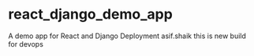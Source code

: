 # react_django_demo_app
A demo app for React and Django Deployment
asif.shaik
this is new build
for devops
